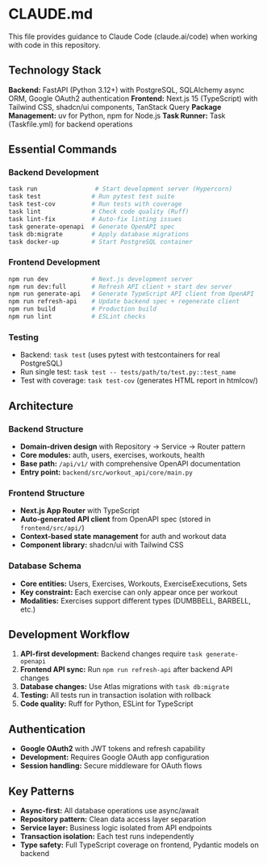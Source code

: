 # CLAUDE.md

This file provides guidance to Claude Code (claude.ai/code) when working with code in this repository.

## Technology Stack

**Backend:** FastAPI (Python 3.12+) with PostgreSQL, SQLAlchemy async ORM, Google OAuth2 authentication
**Frontend:** Next.js 15 (TypeScript) with Tailwind CSS, shadcn/ui components, TanStack Query
**Package Management:** uv for Python, npm for Node.js
**Task Runner:** Task (Taskfile.yml) for backend operations

## Essential Commands

### Backend Development
```bash
task run                # Start development server (Hypercorn)
task test              # Run pytest test suite
task test-cov          # Run tests with coverage
task lint              # Check code quality (Ruff)
task lint-fix          # Auto-fix linting issues
task generate-openapi  # Generate OpenAPI spec
task db:migrate        # Apply database migrations
task docker-up         # Start PostgreSQL container
```

### Frontend Development
```bash
npm run dev            # Next.js development server
npm run dev:full       # Refresh API client + start dev server
npm run generate-api   # Generate TypeScript API client from OpenAPI
npm run refresh-api    # Update backend spec + regenerate client
npm run build          # Production build
npm run lint           # ESLint checks
```

### Testing
- Backend: `task test` (uses pytest with testcontainers for real PostgreSQL)
- Run single test: `task test -- tests/path/to/test.py::test_name`
- Test with coverage: `task test-cov` (generates HTML report in htmlcov/)

## Architecture

### Backend Structure
- **Domain-driven design** with Repository → Service → Router pattern
- **Core modules:** auth, users, exercises, workouts, health
- **Base path:** `/api/v1/` with comprehensive OpenAPI documentation
- **Entry point:** `backend/src/workout_api/core/main.py`

### Frontend Structure
- **Next.js App Router** with TypeScript
- **Auto-generated API client** from OpenAPI spec (stored in `frontend/src/api/`)
- **Context-based state management** for auth and workout data
- **Component library:** shadcn/ui with Tailwind CSS

### Database Schema
- **Core entities:** Users, Exercises, Workouts, ExerciseExecutions, Sets
- **Key constraint:** Each exercise can only appear once per workout
- **Modalities:** Exercises support different types (DUMBBELL, BARBELL, etc.)

## Development Workflow

1. **API-first development:** Backend changes require `task generate-openapi`
2. **Frontend API sync:** Run `npm run refresh-api` after backend API changes
3. **Database changes:** Use Atlas migrations with `task db:migrate`
4. **Testing:** All tests run in transaction isolation with rollback
5. **Code quality:** Ruff for Python, ESLint for TypeScript

## Authentication
- **Google OAuth2** with JWT tokens and refresh capability
- **Development:** Requires Google OAuth app configuration
- **Session handling:** Secure middleware for OAuth flows

## Key Patterns
- **Async-first:** All database operations use async/await
- **Repository pattern:** Clean data access layer separation
- **Service layer:** Business logic isolated from API endpoints
- **Transaction isolation:** Each test runs independently
- **Type safety:** Full TypeScript coverage on frontend, Pydantic models on backend
